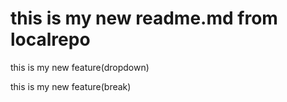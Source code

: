 # this is my new readme.md from localrepo
<p>this is my new feature(dropdown)</p>
<p>this is my new feature(break)</p>


